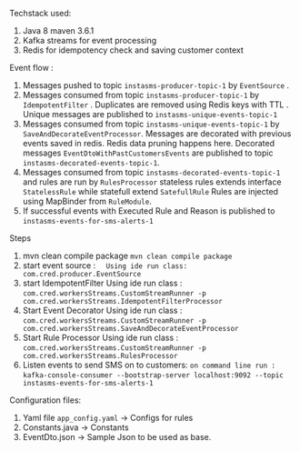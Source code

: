Techstack used:
1. Java 8 maven  3.6.1
2. Kafka streams for event processing
3. Redis for idempotency check and saving customer context

    
Event flow :
1. Messages pushed to topic  `instasms-producer-topic-1` by `EventSource` .
2. Messages consumed from topic `instasms-producer-topic-1` by `IdempotentFilter` . 
    Duplicates are removed using Redis keys with TTL . 
    Unique messages are published to `instasms-unique-events-topic-1`
3. Messages consumed from topic `instasms-unique-events-topic-1` by `SaveAndDecorateEventProcessor`.
 Messages are decorated with previous events saved in redis. Redis data pruning happens here.
 Decorated messages `EventDtoWithPastCustomersEvents` are published to topic `instasms-decorated-events-topic-1`.
4. Messages consumed from topic `instasms-decorated-events-topic-1` and rules are run by `RulesProcessor`
stateless rules extends interface `StatelessRule` while statefull extend `SatefullRule`
Rules are injected using MapBinder from `RuleModule`. 
5. If successful events with Executed Rule and Reason is published to `instasms-events-for-sms-alerts-1`
 

Steps
1. mvn clean compile package
`mvn clean compile package`
2. start event source :
`  Using ide run class: com.cred.producer.EventSource`
2. start IdempotentFilter
   Using ide run class : `com.cred.workersStreams.CustomStreamRunner -p com.cred.workersStreams.IdempotentFilterProcessor`
3. Start Event Decorator
    Using ide run class : `com.cred.workersStreams.CustomStreamRunner -p com.cred.workersStreams.SaveAndDecorateEventProcessor`
4. Start Rule Processor
    Using ide run class : `com.cred.workersStreams.CustomStreamRunner -p com.cred.workersStreams.RulesProcessor`
5. Listen events to send SMS on to customers:
    `on command line run : `
    `kafka-console-consumer --bootstrap-server localhost:9092 --topic instasms-events-for-sms-alerts-1`
    
Configuration files:
1. Yaml file `app_config.yaml` -> Configs for rules
2. Constants.java -> Constants
3. EventDto.json -> Sample Json to be used as base.
